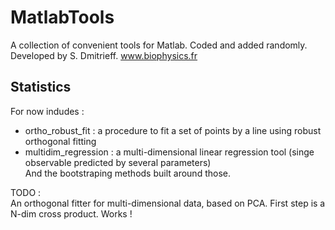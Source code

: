 # MatlabTools
A collection of convenient tools for Matlab. Coded and added randomly.
Developed by S. Dmitrieff. www.biophysics.fr

## Statistics
For now indudes :  
- ortho_robust_fit : a procedure to fit a set of points by a line using robust orthogonal fitting  
- multidim_regression : a multi-dimensional linear regression tool (singe observable predicted by several parameters)  
And the bootstraping methods built around those.

TODO :  
An orthogonal fitter for multi-dimensional data, based on PCA. First step is a N-dim cross product. Works !
